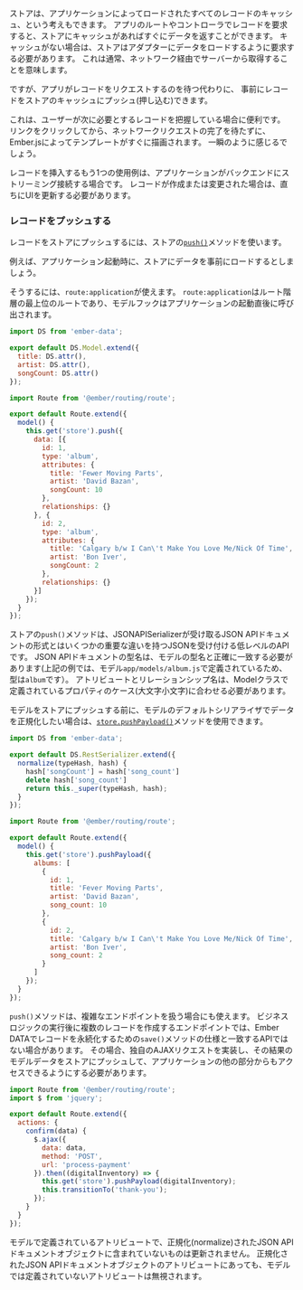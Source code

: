 <!--
One way to think about the store is as a cache of all of the records
that have been loaded by your application. If a route or a controller in
your app asks for a record, the store can return it immediately if it is
in the cache. Otherwise, the store must ask the adapter to load it,
which usually means a trip over the network to retrieve it from the
server.
-->

ストアは、アプリケーションによってロードされたすべてのレコードのキャッシュ、という考えもできます。
アプリのルートやコントローラでレコードを要求すると、ストアにキャッシュがあればすぐにデータを返すことができます。
キャッシュがない場合は、ストアはアダプターにデータをロードするように要求する必要があります。
これは通常、ネットワーク経由でサーバーから取得することを意味します。

<!--
Instead of waiting for the app to request a record, however, you can
push records into the store's cache ahead of time.
-->

ですが、アプリがレコードをリクエストするのを待つ代わりに、
事前にレコードをストアのキャッシュにプッシュ(押し込む)できます。

<!---
This is useful if you have a good sense of what records the user
will need next. When they click on a link, instead of waiting for a
network request to finish, Ember.js can render the new template
immediately. It feels instantaneous.
-->

これは、ユーザーが次に必要とするレコードを把握している場合に便利です。
リンクをクリックしてから、ネットワークリクエストの完了を待たずに、Ember.jsによってテンプレートがすぐに描画されます。
一瞬のように感じるでしょう。

<!--
Another use case for pushing in records is if your application has a
streaming connection to a backend. If a record is created or modified,
you want to update the UI immediately.
-->

レコードを挿入するもう1つの使用例は、アプリケーションがバックエンドにストリーミング接続する場合です。
レコードが作成または変更された場合は、直ちにUIを更新する必要があります。

<!--
### Pushing Records
-->

### レコードをプッシュする

<!--
To push a record into the store, call the store's [`push()`](https://www.emberjs.com/api/ember-data/release/classes/DS.Store/methods/push?anchor=push) method.
-->

レコードをストアにプッシュするには、ストアの[`push()`](https://www.emberjs.com/api/ember-data/release/classes/DS.Store/methods/push?anchor=push)メソッドを使います。

<!--
For example, imagine we want to preload some data into the store when
the application boots for the first time.
-->

例えば、アプリケーション起動時に、ストアにデータを事前にロードするとしましょう。

<!--
We can use the `route:application` to do so. The `route:application` is
the top-most route in the route hierarchy, and its `model` hook gets
called once when the app starts up.
-->

そうするには、`route:application`が使えます。
`route:application`はルート階層の最上位のルートであり、モデルフックはアプリケーションの起動直後に呼び出されます。

```app/models/album.js
import DS from 'ember-data';

export default DS.Model.extend({
  title: DS.attr(),
  artist: DS.attr(),
  songCount: DS.attr()
});
```

```app/routes/application.js
import Route from '@ember/routing/route';

export default Route.extend({
  model() {
    this.get('store').push({
      data: [{
        id: 1,
        type: 'album',
        attributes: {
          title: 'Fewer Moving Parts',
          artist: 'David Bazan',
          songCount: 10
        },
        relationships: {}
      }, {
        id: 2,
        type: 'album',
        attributes: {
          title: 'Calgary b/w I Can\'t Make You Love Me/Nick Of Time',
          artist: 'Bon Iver',
          songCount: 2
        },
        relationships: {}
      }]
    });
  }
});
```

<!--
The store's `push()` method is a low level API which accepts a JSON
API document with a few important differences from the JSON API
document that the JSONAPISerializer accepts. The type name in the JSON
API document must match the type name of the model exactly (In the
example above the type is `album` because the model is defined in
`app/models/album.js`). Attributes and relationship names must match
the casing of the properties defined on the Model class.
-->

ストアの`push()`メソッドは、JSONAPISerializerが受け取るJSON APIドキュメントの形式とはいくつかの重要な違いを持つJSONを受け付ける低レベルのAPIです。
JSON APIドキュメントの型名は、モデルの型名と正確に一致する必要があります(上記の例では、モデル`app/models/album.js`で定義されているため、型は`album`です）。
アトリビュートとリレーションシップ名は、Modelクラスで定義されているプロパティのケース(大文字小文字)に合わせる必要があります。

<!--
If you would like the data to be normalized by the model's default
serializer before pushing it into the store, you can use the
[`store.pushPayload()`](https://www.emberjs.com/api/ember-data/release/classes/DS.Store/methods/push?anchor=pushPayload) method.
-->

モデルをストアにプッシュする前に、モデルのデフォルトシリアライザでデータを正規化したい場合は、[`store.pushPayload()`](https://www.emberjs.com/api/ember-data/release/classes/DS.Store/methods/push?anchor=pushPayload)メソッドを使用できます。

```app/serializers/album.js
import DS from 'ember-data';

export default DS.RestSerializer.extend({
  normalize(typeHash, hash) {
    hash['songCount'] = hash['song_count']
    delete hash['song_count']
    return this._super(typeHash, hash);
  }
});
```

```app/routes/application.js
import Route from '@ember/routing/route';

export default Route.extend({
  model() {
    this.get('store').pushPayload({
      albums: [
        {
          id: 1,
          title: 'Fever Moving Parts',
          artist: 'David Bazan',
          song_count: 10
        },
        {
          id: 2,
          title: 'Calgary b/w I Can\'t Make You Love Me/Nick Of Time',
          artist: 'Bon Iver',
          song_count: 2
        }
      ]
    });
  }
});
```

<!--
The `push()` method is also important when working with complex
endpoints. You may find your application has an endpoint that performs
some business logic then creates several records. This likely does not
map cleanly to Ember Data's existing `save()` API which is structured
around persisting a single record. Instead you should make your own
custom AJAX request and push the resulting model data into the store
so it can be accessed by other parts of your application.
-->

`push()`メソッドは、複雑なエンドポイントを扱う場合にも使えます。
ビジネスロジックの実行後に複数のレコードを作成するエンドポイントでは、Ember DATAでレコードを永続化するための`save()`メソッドの仕様と一致するAPIではない場合があります。
その場合、独自のAJAXリクエストを実装し、その結果のモデルデータをストアにプッシュして、アプリケーションの他の部分からもアクセスできるようにする必要があります。

```app/routes/confirm-payment.js
import Route from '@ember/routing/route';
import $ from 'jquery';

export default Route.extend({
  actions: {
    confirm(data) {
      $.ajax({
        data: data,
        method: 'POST',
        url: 'process-payment'
      }).then((digitalInventory) => {
        this.get('store').pushPayload(digitalInventory);
        this.transitionTo('thank-you');
      });
    }
  }
});
```

<!--
Properties that are defined on the model but are omitted in the
normalized JSON API document object will not be updated. Properties
that are included in the normalized JSON API document object but not
defined on the Model will be ignored.
-->

モデルで定義されているアトリビュートで、正規化(normalize)されたJSON APIドキュメントオブジェクトに含まれていないものは更新されません。
正規化されたJSON APIドキュメントオブジェクトのアトリビュートにあっても、モデルでは定義されていないアトリビュートは無視されます。
